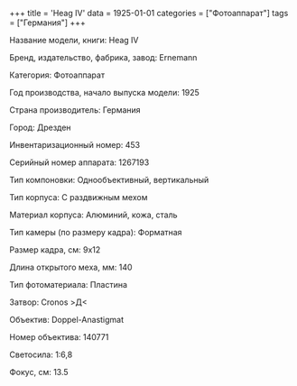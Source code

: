 +++
title = 'Heag IV'
data = 1925-01-01
categories = ["Фотоаппарат"]
tags = ["Германия"]
+++

Название модели, книги: Heag IV

Бренд, издательство, фабрика, завод: Ernemann

Категория: Фотоаппарат

Год производства, начало выпуска модели: 1925

Страна производитель: Германия

Город: Дрезден

Инвентаризационный номер: 453

Серийный номер аппарата: 1267193

Тип компоновки: Однообъективный, вертикальный

Тип корпуса: С раздвижным мехом

Материал корпуса: Алюминий, кожа, сталь

Тип камеры (по размеру кадра): Форматная

Размер кадра, см: 9х12

Длина открытого меха, мм: 140

Тип фотоматериала: Пластина

Затвор: Cronos >Д<

Объектив: Doppel-Anastigmat

Номер объектива: 140771

Светосила: 1:6,8

Фокус, см: 13.5

